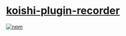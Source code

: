 # [koishi-plugin-recorder](https://koishi.js.org/plugins/recorder.html)

[![npm](https://img.shields.io/npm/v/koishi-plugin-recorder?style=flat-square)](https://www.npmjs.com/package/koishi-plugin-recorder)
